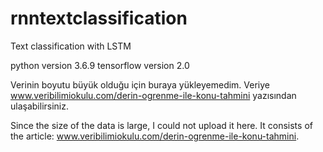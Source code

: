 # rnntextclassification
Text classification with LSTM

python version 3.6.9
tensorflow version 2.0

Verinin boyutu büyük olduğu için buraya yükleyemedim. Veriye www.veribilimiokulu.com/derin-ogrenme-ile-konu-tahmini yazısından ulaşabilirsiniz.

Since the size of the data is large, I could not upload it here. It consists of the article: www.veribilimiokulu.com/derin-ogrenme-ile-konu-tahmini.
